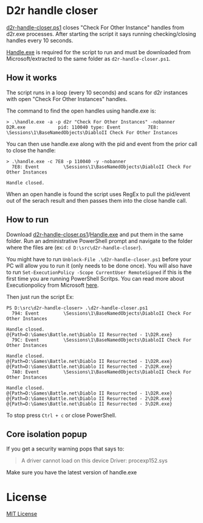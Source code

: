 # D2r handle closer

[d2r-handle-closer.ps1][d2r-handle-closer.ps1] closes "Check For Other Instance" handles from d2r.exe processes.
After starting the script it says running checking/closing handles every 10 seconds.

[Handle.exe][handle] is required for the script to run and must be downloaded from Microsoft/extracted to the same
folder as `d2r-handle-closer.ps1`.

## How it works

The script runs in a loop (every 10 seconds) and scans for d2r instances with open "Check For Other Instances" handles.

The command to find the open handles using handle.exe is:
```
> .\handle.exe -a -p d2r "Check For Other Instances" -nobanner
D2R.exe            pid: 110040 type: Event          7E8: \Sessions\1\BaseNamedObjects\DiabloII Check For Other Instances
```
You can then use handle.exe along with the pid and event from the prior call to close the handle:
```
> .\handle.exe -c 7E8 -p 110040 -y -nobanner
  7E8: Event         \Sessions\1\BaseNamedObjects\DiabloII Check For Other Instances

Handle closed.
```

When an open handle is found the script uses RegEx to pull the pid/event out of the serach result and
then passes them into the close handle call.

## How to run

Download [d2r-handle-closer.ps1][d2r-handle-closer.ps1]/[Handle.exe][handle] and put them in the same folder.
Run an administrative PowerShell prompt and navigate to the folder where the files are
(ex: `cd D:\src\d2r-handle-closer`).

You might have to run `Unblock-File .\d2r-handle-closer.ps1` before your PC will allow you to run it
(only needs to be done once). You will also have to run `Set-ExecutionPolicy -Scope CurrentUser RemoteSigned`
if this is the first time you are running PowerShell Scritps. You can read more about Executionpolicy from Microsoft
[here](https://learn.microsoft.com/en-us/powershell/module/microsoft.powershell.core/about/about_execution_policies).

Then just run the script Ex:
```
PS D:\src\d2r-handle-closer> .\d2r-handle-closer.ps1
  794: Event         \Sessions\1\BaseNamedObjects\DiabloII Check For Other Instances

Handle closed.
@{Path=D:\Games\Battle.net\Diablo II Resurrected - 1\D2R.exe}
  79C: Event         \Sessions\1\BaseNamedObjects\DiabloII Check For Other Instances

Handle closed.
@{Path=D:\Games\Battle.net\Diablo II Resurrected - 1\D2R.exe}
@{Path=D:\Games\Battle.net\Diablo II Resurrected - 2\D2R.exe}
  7A0: Event         \Sessions\1\BaseNamedObjects\DiabloII Check For Other Instances

Handle closed.
@{Path=D:\Games\Battle.net\Diablo II Resurrected - 1\D2R.exe}
@{Path=D:\Games\Battle.net\Diablo II Resurrected - 2\D2R.exe}
@{Path=D:\Games\Battle.net\Diablo II Resurrected - 3\D2R.exe}
```

To stop press `Ctrl + c` or close PowerShell.

## Core isolation popup

If you get a security warning pops that says to:
> A driver cannot load on this device
> Driver: procexp152.sys

Make sure you have the latest version of handle.exe

# License

[MIT License](/LICENSE)

[handle]: https://learn.microsoft.com/en-us/sysinternals/downloads/handle
[d2r-handle-closer.ps1]: /d2r-handle-closer.ps1?raw=1
